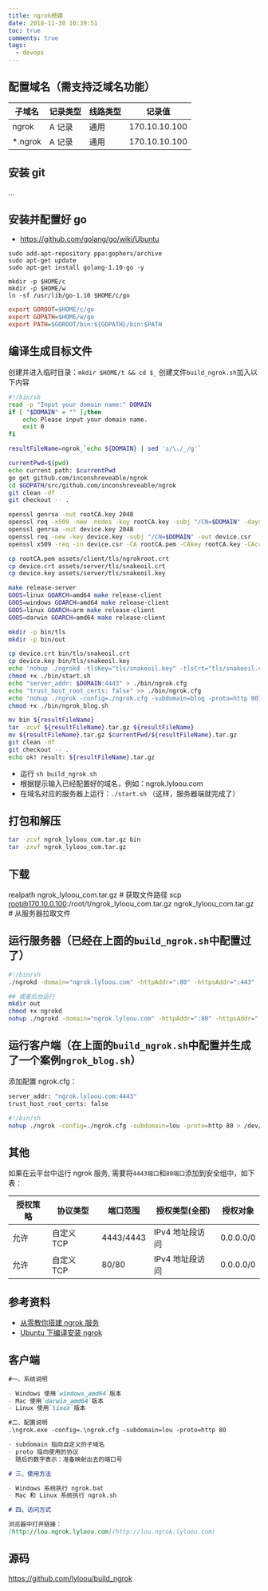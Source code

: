 ```yaml
---
title: ngrok搭建
date: 2018-11-30 10:39:51
toc: true
comments: true
tags:
  - devops
---
```


## 配置域名（需支持泛域名功能）

| 子域名   | 记录类型 | 线路类型 | 记录值        |
| -------- | -------- | -------- | ------------- |
| ngrok    | A 记录   | 通用     | 170.10.10.100 |
| \*.ngrok | A 记录   | 通用     | 170.10.10.100 |

## 安装 git

...

## 安装并配置好 go

- https://github.com/golang/go/wiki/Ubuntu

```
sudo add-apt-repository ppa:gophers/archive
sudo apt-get update
sudo apt-get install golang-1.10-go -y

mkdir -p $HOME/c
mkdir -p $HOME/w
ln -sf /usr/lib/go-1.10 $HOME/c/go
```

```ini
export GOROOT=$HOME/c/go
export GOPATH=$HOME/w/go
export PATH=$GOROOT/bin:${GOPATH}/bin:$PATH
```

## 编译生成目标文件

创建并进入临时目录：`mkdir $HOME/t && cd $_`
创建文件`build_ngrok.sh`加入以下内容

```sh
#!/bin/sh
read -p "Input your domain name:" DOMAIN
if [ "$DOMAIN" = "" ];then
    echo Please input your domain name.
    exit 0
fi

resultFileName=ngrok_`echo ${DOMAIN} | sed 's/\./_/g'`

currentPwd=$(pwd)
echo current path: $currentPwd
go get github.com/inconshreveable/ngrok
cd $GOPATH/src/github.com/inconshreveable/ngrok
git clean -df
git checkout -- .

openssl genrsa -out rootCA.key 2048
openssl req -x509 -new -nodes -key rootCA.key -subj "/CN=$DOMAIN" -days 5000 -out rootCA.pem
openssl genrsa -out device.key 2048
openssl req -new -key device.key -subj "/CN=$DOMAIN" -out device.csr
openssl x509 -req -in device.csr -CA rootCA.pem -CAkey rootCA.key -CAcreateserial -out device.crt -days 5000

cp rootCA.pem assets/client/tls/ngrokroot.crt
cp device.crt assets/server/tls/snakeoil.crt
cp device.key assets/server/tls/snakeoil.key

make release-server
GOOS=linux GOARCH=amd64 make release-client
GOOS=windows GOARCH=amd64 make release-client
GOOS=linux GOARCH=arm make release-client
GOOS=darwin GOARCH=amd64 make release-client

mkdir -p bin/tls
mkdir -p bin/out

cp device.crt bin/tls/snakeoil.crt
cp device.key bin/tls/snakeoil.key
echo 'nohup ./ngrokd -tlsKey="tls/snakeoil.key" -tlsCrt="tls/snakeoil.crt" -domain='"$DOMAIN"' -httpAddr=":80" -httpsAddr=":443" > out/nohupd.out 2>&1 &' > ./bin/start.sh
chmod +x ./bin/start.sh
echo "server_addr: $DOMAIN:4443" > ./bin/ngrok.cfg
echo "trust_host_root_certs: false" >> ./bin/ngrok.cfg
echo 'nohup ./ngrok -config=./ngrok.cfg -subdomain=blog -proto=http 8078 > /dev/null 2>&1 &' > ./bin/blog.sh
chmod +x ./bin/ngrok_blog.sh

mv bin ${resultFileName}
tar -zcvf ${resultFileName}.tar.gz ${resultFileName}
mv ${resultFileName}.tar.gz $currentPwd/${resultFileName}.tar.gz
git clean -df
git checkout -- .
echo ok! result: ${resultFileName}.tar.gz
```

- 运行 `sh build_ngrok.sh`
- 根据提示输入已经配置好的域名，例如：ngrok.lyloou.com
- 在域名对应的服务器上运行：`./start.sh` （这样，服务器端就完成了）

## 打包和解压

```sh
tar -zcvf ngrok_lyloou_com.tar.gz bin
tar -zxvf ngrok_lyloou_com.tar.gz
```

## 下载

realpath ngrok_lyloou_com.tar.gz # 获取文件路径
scp root@170.10.0.100:/root/t/ngrok_lyloou_com.tar.gz ngrok_lyloou_com.tar.gz # 从服务器拉取文件

## 运行服务器（已经在上面的`build_ngrok.sh`中配置过了）

```sh
#!/bin/sh
./ngrokd -domain="ngrok.lyloou.com" -httpAddr=":80" -httpsAddr=":443"

## 或者后台运行
mkdir out
chmod +x ngrokd
nohup ./ngrokd -domain="ngrok.lyloou.com" -httpAddr=":80" -httpsAddr=":443"  > out/nohup_log.out 2>&1 &
```

## 运行客户端（在上面的`build_ngrok.sh`中配置并生成了一个案例`ngrok_blog.sh`）

添加配置 ngrok.cfg：

```sh
server_addr: "ngrok.lyloou.com:4443"
trust_host_root_certs: false
```

```sh
#!/bin/sh
nohup ./ngrok -config=./ngrok.cfg -subdomain=lou -proto=http 80 > /dev/null 2>&1 &
```

## 其他

如果在云平台中运行 ngrok 服务, 需要将`4443端口`和`80端口`添加到安全组中，如下表：

| 授权策略 | 协议类型   | 端口范围  | 授权类型(全部)  | 授权对象  |
| -------- | ---------- | --------- | --------------- | --------- |
| 允许     | 自定义 TCP | 4443/4443 | IPv4 地址段访问 | 0.0.0.0/0 |
| 允许     | 自定义 TCP | 80/80     | IPv4 地址段访问 | 0.0.0.0/0 |

## 参考资料

- [从零教你搭建 ngrok 服务](https://morongs.github.io/2016/12/28/dajian-ngrok/)
- [Ubuntu 下编译安装 ngrok](https://blog.csdn.net/cloume/article/details/51209493)

## 客户端

```md
#一、系统说明

- Windows 使用`windows_amd64`版本
- Mac 使用`darwin_amd64`版本
- Linux 使用`linux`版本

#二、配置说明
.\ngrok.exe -config=.\ngrok.cfg -subdomain=lou -proto=http 80

- subdomain 指向自定义的子域名
- proto 指向使用的协议
- 随后的数字表示：准备映射出去的端口号

# 三、使用方法

- Windows 系统执行 ngrok.bat
- Mac 和 Linux 系统执行 ngrok.sh

# 四、访问方式

浏览器中打开链接：
[http://lou.ngrok.lyloou.com](http://lou.ngrok.lyloou.com)
```

## 源码

https://github.com/lyloou/build_ngrok

